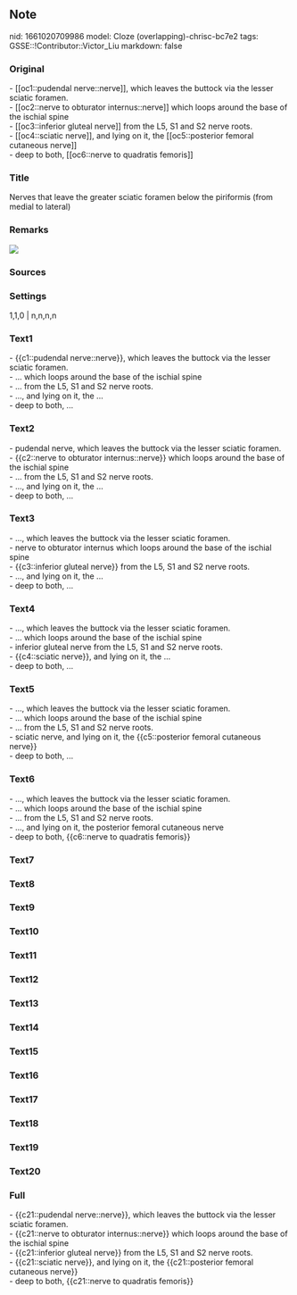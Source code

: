 ## Note
nid: 1661020709986
model: Cloze (overlapping)-chrisc-bc7e2
tags: GSSE::!Contributor::Victor_Liu
markdown: false

### Original
<div>
  - [[oc1::pudendal nerve::nerve]], which leaves the buttock via
  the lesser sciatic foramen.
</div>
<div>
  - [[oc2::nerve to obturator internus::nerve]] which loops around
  the base of the ischial spine
</div>
<div>
  - [[oc3::inferior gluteal nerve]] from the L5, S1 and S2 nerve
  roots.
</div>
<div>
  - [[oc4::sciatic nerve]], and lying on it, the [[oc5::posterior
  femoral cutaneous nerve]]
</div>
<div>
  - deep to both, [[oc6::nerve to quadratis femoris]]
</div>

### Title
Nerves that leave the greater sciatic foramen below the piriformis (from medial to lateral)

### Remarks
<img src="paste-a33b3cdf22586b1448d161adf7161255206905f2.jpg">

### Sources


### Settings
1,1,0 | n,n,n,n

### Text1
<div>
  - {{c1::pudendal nerve::nerve}}, which leaves the buttock via the
  lesser sciatic foramen.
</div>
<div>
  - ... which loops around the base of the ischial spine
</div>
<div>
  - ... from the L5, S1 and S2 nerve roots.
</div>
<div>
  - ..., and lying on it, the ...
</div>
<div>
  - deep to both, ...
</div>

### Text2
<div>
  - pudendal nerve, which leaves the buttock via the lesser sciatic
  foramen.
</div>
<div>
  - {{c2::nerve to obturator internus::nerve}} which loops around
  the base of the ischial spine
</div>
<div>
  - ... from the L5, S1 and S2 nerve roots.
</div>
<div>
  - ..., and lying on it, the ...
</div>
<div>
  - deep to both, ...
</div>

### Text3
<div>
  - ..., which leaves the buttock via the lesser sciatic foramen.
</div>
<div>
  - nerve to obturator internus which loops around the base of the
  ischial spine
</div>
<div>
  - {{c3::inferior gluteal nerve}} from the L5, S1 and S2 nerve
  roots.
</div>
<div>
  - ..., and lying on it, the ...
</div>
<div>
  - deep to both, ...
</div>

### Text4
<div>
  - ..., which leaves the buttock via the lesser sciatic foramen.
</div>
<div>
  - ... which loops around the base of the ischial spine
</div>
<div>
  - inferior gluteal nerve from the L5, S1 and S2 nerve roots.
</div>
<div>
  - {{c4::sciatic nerve}}, and lying on it, the ...
</div>
<div>
  - deep to both, ...
</div>

### Text5
<div>
  - ..., which leaves the buttock via the lesser sciatic foramen.
</div>
<div>
  - ... which loops around the base of the ischial spine
</div>
<div>
  - ... from the L5, S1 and S2 nerve roots.
</div>
<div>
  - sciatic nerve, and lying on it, the {{c5::posterior femoral
  cutaneous nerve}}
</div>
<div>
  - deep to both, ...
</div>

### Text6
<div>
  - ..., which leaves the buttock via the lesser sciatic foramen.
</div>
<div>
  - ... which loops around the base of the ischial spine
</div>
<div>
  - ... from the L5, S1 and S2 nerve roots.
</div>
<div>
  - ..., and lying on it, the posterior femoral cutaneous nerve
</div>
<div>
  - deep to both, {{c6::nerve to quadratis femoris}}
</div>

### Text7


### Text8


### Text9


### Text10


### Text11


### Text12


### Text13


### Text14


### Text15


### Text16


### Text17


### Text18


### Text19


### Text20


### Full
<div>
  - {{c21::pudendal nerve::nerve}}, which leaves the buttock via
  the lesser sciatic foramen.
</div>
<div>
  - {{c21::nerve to obturator internus::nerve}} which loops around
  the base of the ischial spine
</div>
<div>
  - {{c21::inferior gluteal nerve}} from the L5, S1 and S2 nerve
  roots.
</div>
<div>
  - {{c21::sciatic nerve}}, and lying on it, the {{c21::posterior
  femoral cutaneous nerve}}
</div>
<div>
  - deep to both, {{c21::nerve to quadratis femoris}}
</div>
